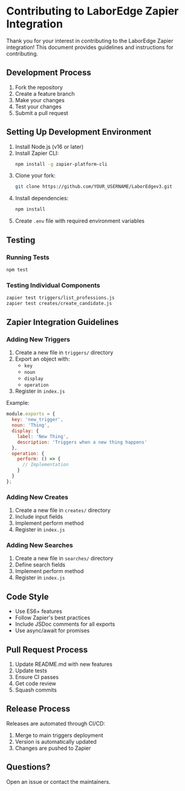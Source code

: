 # Contributing to LaborEdge Zapier Integration

Thank you for your interest in contributing to the LaborEdge Zapier integration! This document provides guidelines and instructions for contributing.

## Development Process

1. Fork the repository
2. Create a feature branch
3. Make your changes
4. Test your changes
5. Submit a pull request

## Setting Up Development Environment

1. Install Node.js (v16 or later)
2. Install Zapier CLI:
   ```bash
   npm install -g zapier-platform-cli
   ```
3. Clone your fork:
   ```bash
   git clone https://github.com/YOUR_USERNAME/LaborEdgev3.git
   ```
4. Install dependencies:
   ```bash
   npm install
   ```
5. Create `.env` file with required environment variables

## Testing

### Running Tests

```bash
npm test
```

### Testing Individual Components

```bash
zapier test triggers/list_professions.js
zapier test creates/create_candidate.js
```

## Zapier Integration Guidelines

### Adding New Triggers

1. Create a new file in `triggers/` directory
2. Export an object with:
   - `key`
   - `noun`
   - `display`
   - `operation`
3. Register in `index.js`

Example:
```javascript
module.exports = {
  key: 'new_trigger',
  noun: 'Thing',
  display: {
    label: 'New Thing',
    description: 'Triggers when a new thing happens'
  },
  operation: {
    perform: () => {
      // Implementation
    }
  }
};
```

### Adding New Creates

1. Create a new file in `creates/` directory
2. Include input fields
3. Implement perform method
4. Register in `index.js`

### Adding New Searches

1. Create a new file in `searches/` directory
2. Define search fields
3. Implement perform method
4. Register in `index.js`

## Code Style

- Use ES6+ features
- Follow Zapier's best practices
- Include JSDoc comments for all exports
- Use async/await for promises

## Pull Request Process

1. Update README.md with new features
2. Update tests
3. Ensure CI passes
4. Get code review
5. Squash commits

## Release Process

Releases are automated through CI/CD:
1. Merge to main triggers deployment
2. Version is automatically updated
3. Changes are pushed to Zapier

## Questions?

Open an issue or contact the maintainers. 